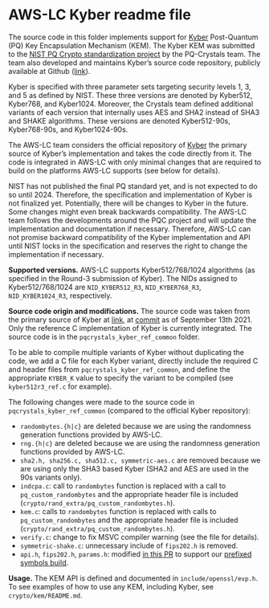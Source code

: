 # AWS-LC Kyber readme file

The source code in this folder implements support for [Kyber](https://www.pq-crystals.org/kyber/index.shtml) Post-Quantum (PQ) Key Encapsulation Mechanism (KEM). The Kyber KEM was submitted to the [NIST PQ Crypto standardization project](https://csrc.nist.gov/projects/post-quantum-cryptography/post-quantum-cryptography-standardization) by the PQ-Crystals team. The team also developed and maintains Kyber’s source code repository, publicly available at Github ([link](https://github.com/pq-crystals/kyber)).

Kyber is specified with three parameter sets targeting security levels 1, 3, and 5 as defined by NIST. These three versions are denoted by Kyber512, Kyber768, and Kyber1024. Moreover, the Crystals team defined additional variants of each version that internally uses AES and SHA2 instead of SHA3 and SHAKE algorithms. These versions are denoted Kyber512-90s, Kyber768-90s, and Kyber1024-90s.

The AWS-LC team considers the official repository of [Kyber](https://github.com/pq-crystals/kyber) the primary source of Kyber’s implementation and takes the code directly from it. The code is integrated in AWS-LC with only minimal changes that are required to build on the platforms AWS-LC supports (see below for details).

NIST has not published the final PQ standard yet, and is not expected to do so until 2024. Therefore, the specification and implementation of Kyber is not finalized yet. Potentially, there will be changes to Kyber in the future. Some changes might even break backwards compatibility. The AWS-LC team follows the developments around the PQC project and will update the implementation and documentation if necessary. Therefore, AWS-LC can not promise backward compatibility of the Kyber implementation and API until NIST locks in the specification and reserves the right to change the implementation if necessary.

**Supported versions.** AWS-LC supports Kyber512/768/1024 algorithms (as specified in the Round-3 submission of Kyber). The NIDs assigned to Kyber512/768/1024 are `NID_KYBER512_R3`, `NID_KYBER768_R3`, `NID_KYBER1024_R3`, respectively.

**Source code origin and modifications.** The source code was taken from the primary source of Kyber at [link](https://github.com/pq-crystals/kyber), at [commit](https://github.com/pq-crystals/kyber/tree/faf5c3fe33e0b61c7c8a7888dd862bf5def17ad2) as of September 13th 2021. Only the reference C implementation of Kyber is currently integrated. The source code is in the `pqcrystals_kyber_ref_common` folder.

To be able to compile multiple variants of Kyber without duplicating the code, we add a C file for each Kyber variant, directly include the required C and header files from `pqcrystals_kyber_ref_common`, and define the appropriate `KYBER_K` value to specify the variant to be compiled (see `kyber512r3_ref.c` for example).

The following changes were made to the source code in `pqcrystals_kyber_ref_common` (compared to the official Kyber repository):

* `randombytes.{h|c}` are deleted because we are using the randomness generation functions provided by AWS-LC.
* `rng.{h|c}` are deleted because we are using the randomness generation functions provided by AWS-LC.
* `sha2.h, sha256.c, sha512.c, symmetric-aes.c` are removed because we are using only the SHA3 based Kyber (SHA2 and AES are used in the 90s variants only).
* `indcpa.c`: call to `randombytes` function is replaced with a call to `pq_custom_randombytes` and the appropriate header file is included (`crypto/rand_extra/pq_custom_randombytes.h`).
* `kem.c`: calls to `randombytes` function is replaced with calls to `pq_custom_randombytes` and the appropriate header file is included (`crypto/rand_extra/pq_custom_randombytes.h`).
* `verify.c`: change to fix MSVC compiler warning (see the file for details).
* `symmetric-shake.c`: unnecessary include of `fips202.h` is removed.
* `api.h`, `fips202.h`, `params.h`: modified [in this PR](https://github.com/awslabs/aws-lc/pull/655) to support our [prefixed symbols build](https://github.com/awslabs/aws-lc/blob/main/BUILDING.md#building-with-prefixed-symbols).

**Usage.** The KEM API is defined and documented in `include/openssl/evp.h`. To see examples of how to use any KEM, including Kyber, see `crypto/kem/README.md`.
